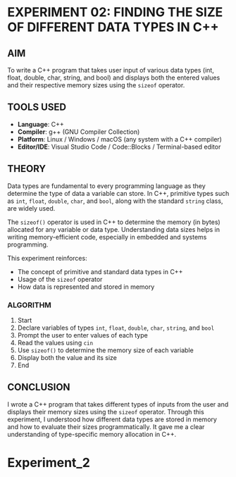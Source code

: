 

# EXPERIMENT 02: FINDING THE SIZE OF DIFFERENT DATA TYPES IN C++

## AIM
To write a C++ program that takes user input of various data types (int, float, double, char, string, and bool) and displays both the entered values and their respective memory sizes using the `sizeof` operator.

## TOOLS USED
- **Language**: C++
- **Compiler**: g++ (GNU Compiler Collection)
- **Platform**: Linux / Windows / macOS (any system with a C++ compiler)
- **Editor/IDE**: Visual Studio Code / Code::Blocks / Terminal-based editor

## THEORY
Data types are fundamental to every programming language as they determine the type of data a variable can store. In C++, primitive types such as `int`, `float`, `double`, `char`, and `bool`, along with the standard `string` class, are widely used.

The `sizeof()` operator is used in C++ to determine the memory (in bytes) allocated for any variable or data type. Understanding data sizes helps in writing memory-efficient code, especially in embedded and systems programming.

This experiment reinforces:
- The concept of primitive and standard data types in C++
- Usage of the `sizeof` operator
- How data is represented and stored in memory

### ALGORITHM
1. Start  
2. Declare variables of types `int`, `float`, `double`, `char`, `string`, and `bool`  
3. Prompt the user to enter values of each type  
4. Read the values using `cin`  
5. Use `sizeof()` to determine the memory size of each variable  
6. Display both the value and its size  
7. End  

## CONCLUSION
I wrote a C++ program that takes different types of inputs from the user and displays their memory sizes using the `sizeof` operator. Through this experiment, I understood how different data types are stored in memory and how to evaluate their sizes programmatically. It gave me a clear understanding of type-specific memory allocation in C++.
# Experiment_2
